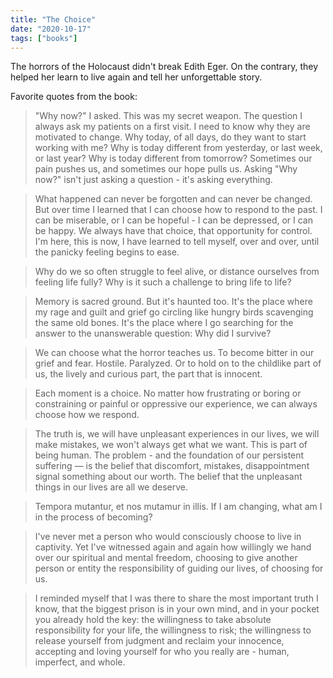 ```yaml
---
title: "The Choice"
date: "2020-10-17"
tags: ["books"]
---
```


The horrors of the Holocaust didn't break Edith Eger. On the contrary, they helped her learn to live again and tell her unforgettable story.

Favorite quotes from the book:

> "Why now?" I asked. This was my secret weapon. The question I always ask my patients on a first visit. I need to know why they are motivated to change. Why today, of all days, do they want to start working with me? Why is today different from yesterday, or last week, or last year? Why is today different from tomorrow? Sometimes our pain pushes us, and sometimes our hope pulls us. Asking "Why now?" isn't just asking a question - it's asking everything.

> What happened can never be forgotten and can never be changed. But over time I learned that I can choose how to respond to the past. I can be miserable, or I can be hopeful - I can be depressed, or I can be happy. We always have that choice, that opportunity for control. I'm here, this is now, I have learned to tell myself, over and over, until the panicky feeling begins to ease.

> Why do we so often struggle to feel alive, or distance ourselves from feeling life fully? Why is it such a challenge to bring life to life?

> Memory is sacred ground. But it's haunted too. It's the place where my rage and guilt and grief go circling like hungry birds scavenging the same old bones. It's the place where I go searching for the answer to the unanswerable question: Why did I survive?

> We can choose what the horror teaches us. To become bitter in our grief and fear. Hostile. Paralyzed. Or to hold on to the childlike part of us, the lively and curious part, the part that is innocent.

> Each moment is a choice. No matter how frustrating or boring or constraining or painful or oppressive our experience, we can always choose how we respond.

> The truth is, we will have unpleasant experiences in our lives, we will make mistakes, we won't always get what we want. This is part of being human. The problem - and the foundation of our persistent suffering — is the belief that discomfort, mistakes, disappointment signal something about our worth. The belief that the unpleasant things in our lives are all we deserve.

> Tempora mutantur, et nos mutamur in illis. If I am changing, what am I in the process of becoming?

> I've never met a person who would consciously choose to live in captivity. Yet I've witnessed again and again how willingly we hand over our spiritual and mental freedom, choosing to give another person or entity the responsibility of guiding our lives, of choosing for us.

> I reminded myself that I was there to share the most important truth I know, that the biggest prison is in your own mind, and in your pocket you already hold the key: the willingness to take absolute responsibility for your life, the willingness to risk; the willingness to release yourself from judgment and reclaim your innocence, accepting and loving yourself for who you really are - human, imperfect, and whole.
